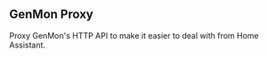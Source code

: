GenMon Proxy
------------

Proxy GenMon's HTTP API to make it easier to deal with from Home Assistant.
